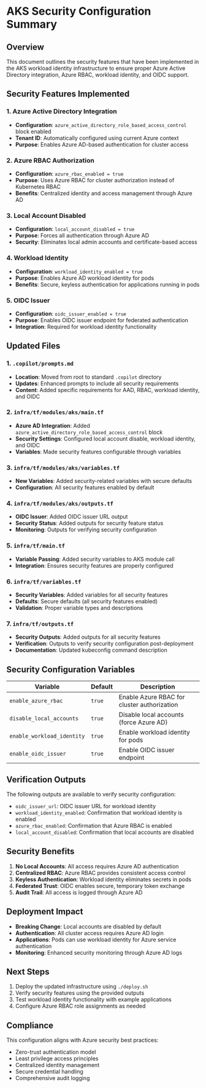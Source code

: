 # AKS Security Configuration Summary

## Overview
This document outlines the security features that have been implemented in the AKS workload identity infrastructure to ensure proper Azure Active Directory integration, Azure RBAC, workload identity, and OIDC support.

## Security Features Implemented

### 1. Azure Active Directory Integration
- **Configuration**: `azure_active_directory_role_based_access_control` block enabled
- **Tenant ID**: Automatically configured using current Azure context
- **Purpose**: Enables Azure AD-based authentication for cluster access

### 2. Azure RBAC Authorization
- **Configuration**: `azure_rbac_enabled = true`
- **Purpose**: Uses Azure RBAC for cluster authorization instead of Kubernetes RBAC
- **Benefits**: Centralized identity and access management through Azure AD

### 3. Local Account Disabled
- **Configuration**: `local_account_disabled = true`
- **Purpose**: Forces all authentication through Azure AD
- **Security**: Eliminates local admin accounts and certificate-based access

### 4. Workload Identity
- **Configuration**: `workload_identity_enabled = true`
- **Purpose**: Enables Azure AD workload identity for pods
- **Benefits**: Secure, keyless authentication for applications running in pods

### 5. OIDC Issuer
- **Configuration**: `oidc_issuer_enabled = true`
- **Purpose**: Enables OIDC issuer endpoint for federated authentication
- **Integration**: Required for workload identity functionality

## Updated Files

### 1. `.copilot/prompts.md`
- **Location**: Moved from root to standard `.copilot` directory
- **Updates**: Enhanced prompts to include all security requirements
- **Content**: Added specific requirements for AAD, RBAC, workload identity, and OIDC

### 2. `infra/tf/modules/aks/main.tf`
- **Azure AD Integration**: Added `azure_active_directory_role_based_access_control` block
- **Security Settings**: Configured local account disable, workload identity, and OIDC
- **Variables**: Made security features configurable through variables

### 3. `infra/tf/modules/aks/variables.tf`
- **New Variables**: Added security-related variables with secure defaults
- **Configuration**: All security features enabled by default

### 4. `infra/tf/modules/aks/outputs.tf`
- **OIDC Issuer**: Added OIDC issuer URL output
- **Security Status**: Added outputs for security feature status
- **Monitoring**: Outputs for verifying security configuration

### 5. `infra/tf/main.tf`
- **Variable Passing**: Added security variables to AKS module call
- **Integration**: Ensures security features are properly configured

### 6. `infra/tf/variables.tf`
- **Security Variables**: Added variables for all security features
- **Defaults**: Secure defaults (all security features enabled)
- **Validation**: Proper variable types and descriptions

### 7. `infra/tf/outputs.tf`
- **Security Outputs**: Added outputs for all security features
- **Verification**: Outputs to verify security configuration post-deployment
- **Documentation**: Updated kubeconfig command description

## Security Configuration Variables

| Variable | Default | Description |
|----------|---------|-------------|
| `enable_azure_rbac` | `true` | Enable Azure RBAC for cluster authorization |
| `disable_local_accounts` | `true` | Disable local accounts (force Azure AD) |
| `enable_workload_identity` | `true` | Enable workload identity for pods |
| `enable_oidc_issuer` | `true` | Enable OIDC issuer endpoint |

## Verification Outputs

The following outputs are available to verify security configuration:

- `oidc_issuer_url`: OIDC issuer URL for workload identity
- `workload_identity_enabled`: Confirmation that workload identity is enabled
- `azure_rbac_enabled`: Confirmation that Azure RBAC is enabled
- `local_account_disabled`: Confirmation that local accounts are disabled

## Security Benefits

1. **No Local Accounts**: All access requires Azure AD authentication
2. **Centralized RBAC**: Azure RBAC provides consistent access control
3. **Keyless Authentication**: Workload identity eliminates secrets in pods
4. **Federated Trust**: OIDC enables secure, temporary token exchange
5. **Audit Trail**: All access is logged through Azure AD

## Deployment Impact

- **Breaking Change**: Local accounts are disabled by default
- **Authentication**: All cluster access requires Azure AD login
- **Applications**: Pods can use workload identity for Azure service authentication
- **Monitoring**: Enhanced security monitoring through Azure AD logs

## Next Steps

1. Deploy the updated infrastructure using `./deploy.sh`
2. Verify security features using the provided outputs
3. Test workload identity functionality with example applications
4. Configure Azure RBAC role assignments as needed

## Compliance

This configuration aligns with Azure security best practices:
- Zero-trust authentication model
- Least privilege access principles
- Centralized identity management
- Secure credential handling
- Comprehensive audit logging
